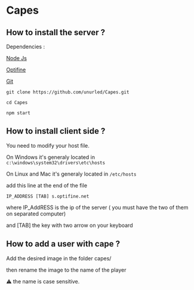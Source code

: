 # Capes

## How to install the server ?

Dependencies :

[Node Js](https://nodejs.org)

[Optifine](https://Optifine.net)

[Git](https://git-scm.com/)

`git clone https://github.com/unurled/Capes.git`

`cd Capes`

`npm start`

## How to install client side ?

You need to modify your host file.

On Windows it's generaly located in `c:\windows\system32\drivers\etc\hosts`

On Linux and Mac it's generaly located in `/etc/hosts`

add this line at the end of the file 

`IP_ADDRESS [TAB] s.optifine.net`

where IP_AddRESS is the ip of the server ( you must have the two of them on separated computer)

and [TAB] the key with two arrow on your keyboard

## How to add a user with cape ?

Add the desired image in the folder capes/ 

then rename the image to the name of the player 

⚠️ the name is case sensitive.
